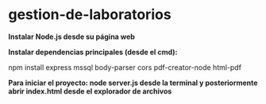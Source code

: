 # gestion-de-laboratorios

**Instalar Node.js desde su página web**

**Instalar dependencias principales (desde el cmd):**

npm install express mssql body-parser cors pdf-creator-node html-pdf

**Para iniciar el proyecto: node server.js desde la terminal y posteriormente abrir index.html desde el explorador de archivos**

